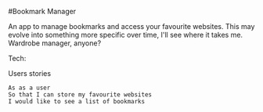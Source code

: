 #Bookmark Manager

An app to manage bookmarks and access your favourite websites. This may evolve into something more specific over time, I'll see where it takes me. Wardrobe manager, anyone?

Tech:

Users stories

```
As as a user
So that I can store my favourite websites
I would like to see a list of bookmarks
```
